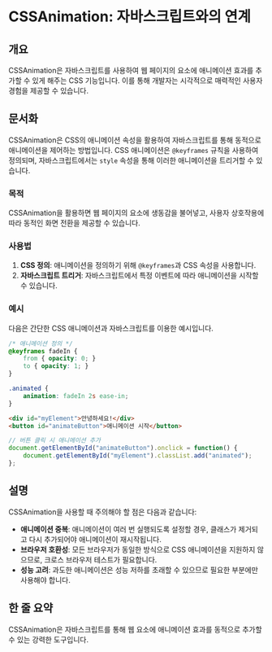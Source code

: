 <!--
Meta Description: # CSSAnimation: 자바스크립트와의 연계 ## 개요 CSSAnimation은 자바스크립트를 사용하여 웹 페이지의 요소에 애니메이션 효과를 추가할 수 있게 해주는 CSS 기능입니다. 이를 통해 개발자는 시각적으로 매력적인 사용자 경험을 제공할 수 있습니다. ##...
Meta Keywords: 애니메이션, css, 애니메이션을, 자바스크립트를, 있습니다
-->

# CSSAnimation: 자바스크립트와의 연계

## 개요
CSSAnimation은 자바스크립트를 사용하여 웹 페이지의 요소에 애니메이션 효과를 추가할 수 있게 해주는 CSS 기능입니다. 이를 통해 개발자는 시각적으로 매력적인 사용자 경험을 제공할 수 있습니다.

## 문서화
CSSAnimation은 CSS의 애니메이션 속성을 활용하여 자바스크립트를 통해 동적으로 애니메이션을 제어하는 방법입니다. CSS 애니메이션은 `@keyframes` 규칙을 사용하여 정의되며, 자바스크립트에서는 `style` 속성을 통해 이러한 애니메이션을 트리거할 수 있습니다.

### 목적
CSSAnimation을 활용하면 웹 페이지의 요소에 생동감을 불어넣고, 사용자 상호작용에 따라 동적인 화면 전환을 제공할 수 있습니다.

### 사용법
1. **CSS 정의**: 애니메이션을 정의하기 위해 `@keyframes`과 CSS 속성을 사용합니다.
2. **자바스크립트 트리거**: 자바스크립트에서 특정 이벤트에 따라 애니메이션을 시작할 수 있습니다.

### 예시
다음은 간단한 CSS 애니메이션과 자바스크립트를 이용한 예시입니다.

```css
/* 애니메이션 정의 */
@keyframes fadeIn {
    from { opacity: 0; }
    to { opacity: 1; }
}

.animated {
    animation: fadeIn 2s ease-in;
}
```

```html
<div id="myElement">안녕하세요!</div>
<button id="animateButton">애니메이션 시작</button>
```

```javascript
// 버튼 클릭 시 애니메이션 추가
document.getElementById("animateButton").onclick = function() {
    document.getElementById("myElement").classList.add("animated");
};
```

## 설명
CSSAnimation을 사용할 때 주의해야 할 점은 다음과 같습니다:

- **애니메이션 중복**: 애니메이션이 여러 번 실행되도록 설정할 경우, 클래스가 제거되고 다시 추가되어야 애니메이션이 재시작됩니다.
- **브라우저 호환성**: 모든 브라우저가 동일한 방식으로 CSS 애니메이션을 지원하지 않으므로, 크로스 브라우저 테스트가 필요합니다.
- **성능 고려**: 과도한 애니메이션은 성능 저하를 초래할 수 있으므로 필요한 부분에만 사용해야 합니다.

## 한 줄 요약
CSSAnimation은 자바스크립트를 통해 웹 요소에 애니메이션 효과를 동적으로 추가할 수 있는 강력한 도구입니다.